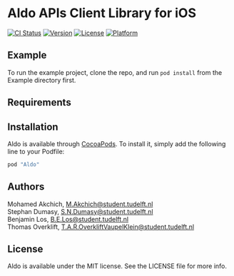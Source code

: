 # Aldo APIs Client Library for iOS

[![CI Status](http://img.shields.io/travis/makchich/Aldo.svg?style=flat)](https://travis-ci.org/makchich/aldo-api-client-library-ios)
[![Version](https://img.shields.io/cocoapods/v/Aldo.svg?style=flat)](http://cocoapods.org/pods/Aldo)
[![License](https://img.shields.io/cocoapods/l/Aldo.svg?style=flat)](http://cocoapods.org/pods/Aldo)
[![Platform](https://img.shields.io/cocoapods/p/Aldo.svg?style=flat)](http://cocoapods.org/pods/Aldo)

## Example

To run the example project, clone the repo, and run `pod install` from the Example directory first.

## Requirements

## Installation

Aldo is available through [CocoaPods](http://cocoapods.org). To install
it, simply add the following line to your Podfile:

```ruby
pod "Aldo"
```

## Authors

Mohamed Akchich, M.Akchich@student.tudelft.nl  
Stephan Dumasy, S.N.Dumasy@student.tudelft.nl  
Benjamin Los, B.E.Los@student.tudelft.nl  
Thomas Overklift, T.A.R.OverkliftVaupelKlein@student.tudelft.nl

## License

Aldo is available under the MIT license. See the LICENSE file for more info.
